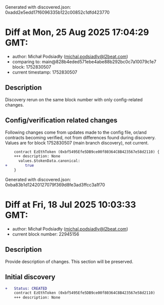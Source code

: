 Generated with discovered.json: 0xadd2e5edd17f6096335b122c00852c1dfd423770

# Diff at Mon, 25 Aug 2025 17:04:29 GMT:

- author: Michał Podsiadły (<michal.podsiadly@l2beat.com>)
- comparing to: main@828b4eded571ebe4abe88b292bc0c7a10079c1e7 block: 1752830507
- current timestamp: 1752830507

## Description

Discovery rerun on the same block number with only config-related changes.

## Config/verification related changes

Following changes come from updates made to the config file,
or/and contracts becoming verified, not from differences found during
discovery. Values are for block 1752830507 (main branch discovery), not current.

```diff
    contract EzEthToken (0xbf5495Efe5DB9ce00f80364C8B423567e58d2110) {
    +++ description: None
      values.$tokenData.canonical:
+        true
    }
```

Generated with discovered.json: 0xba83b1d12420127079f369d8fe3ad3ffcc3a1f70

# Diff at Fri, 18 Jul 2025 10:03:33 GMT:

- author: Michał Podsiadły (<michal.podsiadly@l2beat.com>)
- current block number: 22945156

## Description

Provide description of changes. This section will be preserved.

## Initial discovery

```diff
+   Status: CREATED
    contract EzEthToken (0xbf5495Efe5DB9ce00f80364C8B423567e58d2110)
    +++ description: None
```
